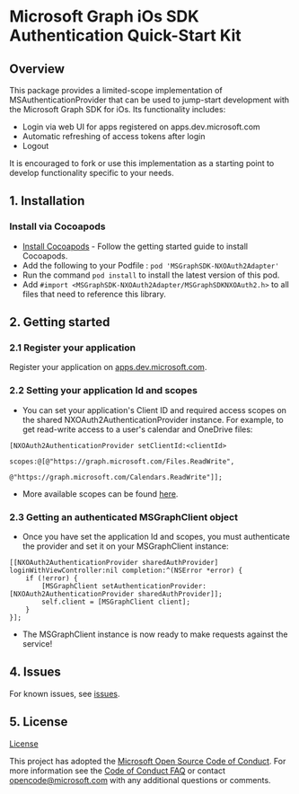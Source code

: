 # Microsoft Graph iOs SDK Authentication Quick-Start Kit

## Overview
This package provides a limited-scope implementation of MSAuthenticationProvider that can be used to jump-start development with the Microsoft Graph SDK for iOs. Its functionality includes:
* Login via web UI for apps registered on apps.dev.microsoft.com
* Automatic refreshing of access tokens after login
* Logout

It is encouraged to fork or use this implementation as a starting point to develop functionality specific to your needs.

## 1. Installation

### Install via Cocoapods
* [Install Cocoapods](http://guides.cocoapods.org/using/getting-started.html) - Follow the getting started guide to install Cocoapods.
* Add the following to your Podfile : `pod 'MSGraphSDK-NXOAuth2Adapter'`
* Run the command `pod install` to install the latest version of this pod.
* Add `#import <MSGraphSDK-NXOAuth2Adapter/MSGraphSDKNXOAuth2.h>` to all files that need to reference this library.

## 2. Getting started

### 2.1 Register your application

Register your application on [apps.dev.microsoft.com](https://apps.dev.microsoft.com).

### 2.2 Setting your application Id and scopes

* You can set your application's Client ID and required access scopes on the shared NXOAuth2AuthenticationProvider instance. For example, to get read-write access to a user's calendar and OneDrive files:

```objc
[NXOAuth2AuthenticationProvider setClientId:<clientId>
                                     scopes:@[@"https://graph.microsoft.com/Files.ReadWrite",
                                              @"https://graph.microsoft.com/Calendars.ReadWrite"]];
```

* More available scopes can be found [here](https://azure.microsoft.com/en-us/documentation/articles/active-directory-v2-scopes/).


### 2.3 Getting an authenticated MSGraphClient object

* Once you have set the application Id and scopes, you must authenticate the provider and set it on your MSGraphClient instance:

```objc
[[NXOAuth2AuthenticationProvider sharedAuthProvider] loginWithViewController:nil completion:^(NSError *error) {
    if (!error) {
        [MSGraphClient setAuthenticationProvider:[NXOAuth2AuthenticationProvider sharedAuthProvider]];
        self.client = [MSGraphClient client];
    }
}];
```

* The MSGraphClient instance is now ready to make requests against the service!

## 4. Issues

For known issues, see [issues](https://github.com/MicrosoftGraph/msgraph-sdk-ios-nxoauth2-adapter/issues).

## 5. License 

[License](LICENSE.txt)

This project has adopted the [Microsoft Open Source Code of Conduct](https://opensource.microsoft.com/codeofconduct/). For more information see the [Code of Conduct FAQ](https://opensource.microsoft.com/codeofconduct/faq/) or contact [opencode@microsoft.com](mailto:opencode@microsoft.com) with any additional questions or comments.
